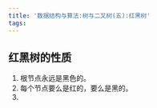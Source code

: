 ```yaml
---
title: '数据结构与算法:树与二叉树(五):红黑树'
tags:
---
```


## 



## 红黑树的性质

1. 根节点永远是黑色的。
2. 每个节点要么是红的，要么是黑的。
3. 